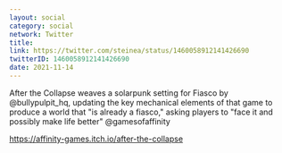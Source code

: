 ```yaml
---
layout: social
category: social
network: Twitter
title:
link: https://twitter.com/steinea/status/1460058912141426690
twitterID: 1460058912141426690
date: 2021-11-14
---
```


After the Collapse weaves a solarpunk setting for Fiasco by @bullypulpit_hq, updating the key mechanical elements of that game to produce a world that "is already a fiasco," asking players to "face it and possibly make life better" @gamesofaffinity

<https://affinity-games.itch.io/after-the-collapse>
